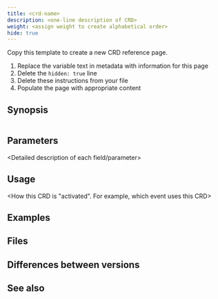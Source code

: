 ```yaml
---
title: <crd-name>
description: <one-line description of CRD>
weight: <assign weight to create alphabetical order>
hide: true
---
```


Copy this template to create a new CRD reference page.

1. Replace the variable text in metadata with information for this page
1. Delete the `hidden: true` line
1. Delete these instructions from your file
1. Populate the page with appropriate content

## Synopsis
```
```

## Parameters

<Detailed description of each field/parameter>

## Usage

<How this CRD is "activated".  For example, which event uses this CRD>
<Instructions and guidelines for when and how to customize a CRD>

## Examples

## Files

## Differences between versions

## See also



